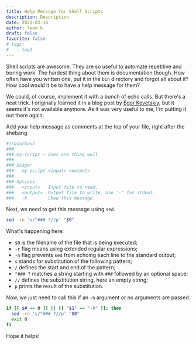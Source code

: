 ```yaml
---
title: Help Message for Shell Scripts
description: Description
date: 2022-02-16
author: leon h
draft: false
favorite: false
# tags:
#   - tag1
---
```


Shell scripts are awesome. They are so useful to automate repetitive and boring work. The hardest thing about them is documentation though. How often have you written one, put it in the `bin` directory and forgot all about it? How cool would it be to have a help message for them?

<!--more-->

We could, of course, implement it with a bunch of echo calls. But there's a neat trick. I originally learned it in a blog post by [Egor Kovetskiy](https://github.com/kovetskiy), but it seems it's not available anymore. As it was very useful to me, I'm putting it out there again.

Add your help message as comments at the top of your file, right after the shebang.

```sh
#!/bin/bash
###
### my-script — does one thing well
###
### Usage:
###   my-script <input> <output>
###
### Options:
###   <input>   Input file to read.
###   <output>  Output file to write. Use '-' for stdout.
###   -h        Show this message.
```

Next, we need to get this message using `sed`.

```sh
sed -rn 's/^### ?//p' "$0"
```

What's happening here:

- `$0` is the filename of the file that is being executed;
- `-r` flag means using extended regular expressions;
- `-n` flag prevents `sed` from echoing each line to the standard output;
- `s` stands for substitution of the following pattern;
- `/` defines the start and end of the pattern;
- `^### ?` matches a string starting with `###` followed by an optional space;
- `//` defines the substitution string, here an empty string;
- `p` prints the result of the substitution.

Now, we just need to call this if an `-h` argument or no arguments are passed.

```sh
if [[ $# == 0 ]] || [[ "$1" == "-h" ]]; then
  sed -rn 's/^### ?//p' "$0"
  exit 0
fi
```

Hope it helps!
